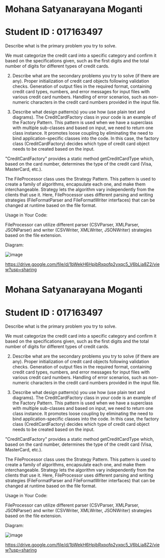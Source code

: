 # Mohana Satyanarayana Moganti
# Student ID : 017163497

Describe what is the primary problem you try to solve.

We must categorize the credit card into a specific category and confirm it based on the specifications given, such as the first digits and the total number of digits for different types of credit cards.

2. Describe what are the secondary problems you try to solve (if there are any).
Proper initialization of credit card objects following validation checks.
Generation of output files in the required format, containing credit card types, numbers, and error messages for input files with various credit card numbers.
Handling of error scenarios, such as non-numeric characters in the credit card numbers provided in the input file.

3. Describe what design pattern(s) you use how (use plain text and diagrams).
The CreditCardFactory class in your code is an example of the Factory Pattern. This pattern is used when we have a superclass with multiple sub-classes and based on input, we need to return one class instance. It promotes loose coupling by eliminating the need to bind application-specific classes into the code. In this case, the factory class (CreditCardFactory) decides which type of credit card object needs to be created based on the input.

"CreditCardFactory" provides a static method getCreditCardType which, based on the card number, determines the type of the credit card (Visa, MasterCard, etc.).

The FileProcessor class uses the Strategy Pattern. This pattern is used to create a family of algorithms, encapsulate each one, and make them interchangeable. Strategy lets the algorithm vary independently from the clients that use it. Here, FileProcessor uses different parsing and writing strategies (FileFormatParser and FileFormatWriter interfaces) that can be changed at runtime based on the file format.

Usage in Your Code:

FileProcessor can utilize different parser (CSVParser, XMLParser, JSONParser) and writer (CSVWriter, XMLWriter, JSONWriter) strategies based on the file extension.


Diagram:


![image](https://github.com/gopinathsjsu/individual-project-Dead-Stone/assets/53141911/daace49e-31aa-45aa-9031-6050c5525a64)

https://drive.google.com/file/d/1bWekH6HpjbRxpofp2yxqc5_V6bLia8Z2/view?usp=sharing
# Mohana Satyanarayana Moganti
# Student ID : 017163497

Describe what is the primary problem you try to solve.

We must categorize the credit card into a specific category and confirm it based on the specifications given, such as the first digits and the total number of digits for different types of credit cards.

2. Describe what are the secondary problems you try to solve (if there are any).
Proper initialization of credit card objects following validation checks.
Generation of output files in the required format, containing credit card types, numbers, and error messages for input files with various credit card numbers.
Handling of error scenarios, such as non-numeric characters in the credit card numbers provided in the input file.

3. Describe what design pattern(s) you use how (use plain text and diagrams).
The CreditCardFactory class in your code is an example of the Factory Pattern. This pattern is used when we have a superclass with multiple sub-classes and based on input, we need to return one class instance. It promotes loose coupling by eliminating the need to bind application-specific classes into the code. In this case, the factory class (CreditCardFactory) decides which type of credit card object needs to be created based on the input.

"CreditCardFactory" provides a static method getCreditCardType which, based on the card number, determines the type of the credit card (Visa, MasterCard, etc.).

The FileProcessor class uses the Strategy Pattern. This pattern is used to create a family of algorithms, encapsulate each one, and make them interchangeable. Strategy lets the algorithm vary independently from the clients that use it. Here, FileProcessor uses different parsing and writing strategies (FileFormatParser and FileFormatWriter interfaces) that can be changed at runtime based on the file format.

Usage in Your Code:

FileProcessor can utilize different parser (CSVParser, XMLParser, JSONParser) and writer (CSVWriter, XMLWriter, JSONWriter) strategies based on the file extension.


Diagram:


![image](https://github.com/gopinathsjsu/individual-project-Dead-Stone/assets/53141911/daace49e-31aa-45aa-9031-6050c5525a64)

https://drive.google.com/file/d/1bWekH6HpjbRxpofp2yxqc5_V6bLia8Z2/view?usp=sharing
